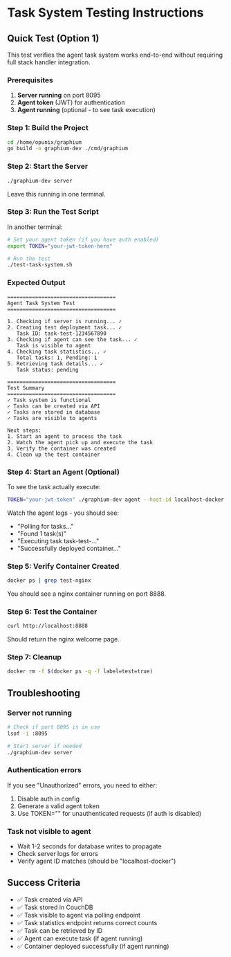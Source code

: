# Task System Testing Instructions

## Quick Test (Option 1)

This test verifies the agent task system works end-to-end without requiring full stack handler integration.

### Prerequisites

1. **Server running** on port 8095
2. **Agent token** (JWT) for authentication
3. **Agent running** (optional - to see task execution)

### Step 1: Build the Project

```bash
cd /home/opunix/graphium
go build -o graphium-dev ./cmd/graphium
```

### Step 2: Start the Server

```bash
./graphium-dev server
```

Leave this running in one terminal.

### Step 3: Run the Test Script

In another terminal:

```bash
# Set your agent token (if you have auth enabled)
export TOKEN="your-jwt-token-here"

# Run the test
./test-task-system.sh
```

### Expected Output

```
===================================
Agent Task System Test
===================================

1. Checking if server is running... ✓
2. Creating test deployment task... ✓
   Task ID: task-test-1234567890
3. Checking if agent can see the task... ✓
   Task is visible to agent
4. Checking task statistics... ✓
   Total tasks: 1, Pending: 1
5. Retrieving task details... ✓
   Task status: pending

===================================
Test Summary
===================================
✓ Task system is functional
✓ Tasks can be created via API
✓ Tasks are stored in database
✓ Tasks are visible to agents

Next steps:
1. Start an agent to process the task
2. Watch the agent pick up and execute the task
3. Verify the container was created
4. Clean up the test container
```

### Step 4: Start an Agent (Optional)

To see the task actually execute:

```bash
TOKEN="your-jwt-token" ./graphium-dev agent --host-id localhost-docker
```

Watch the agent logs - you should see:
- "Polling for tasks..."
- "Found 1 task(s)"
- "Executing task task-test-..."
- "Successfully deployed container..."

### Step 5: Verify Container Created

```bash
docker ps | grep test-nginx
```

You should see a nginx container running on port 8888.

### Step 6: Test the Container

```bash
curl http://localhost:8888
```

Should return the nginx welcome page.

### Step 7: Cleanup

```bash
docker rm -f $(docker ps -q -f label=test=true)
```

## Troubleshooting

### Server not running
```bash
# Check if port 8095 is in use
lsof -i :8095

# Start server if needed
./graphium-dev server
```

### Authentication errors
If you see "Unauthorized" errors, you need to either:
1. Disable auth in config
2. Generate a valid agent token
3. Use TOKEN="" for unauthenticated requests (if auth is disabled)

### Task not visible to agent
- Wait 1-2 seconds for database writes to propagate
- Check server logs for errors
- Verify agent ID matches (should be "localhost-docker")

## Success Criteria

- ✅ Task created via API
- ✅ Task stored in CouchDB
- ✅ Task visible to agent via polling endpoint
- ✅ Task statistics endpoint returns correct counts
- ✅ Task can be retrieved by ID
- ✅ Agent can execute task (if agent running)
- ✅ Container deployed successfully (if agent running)
